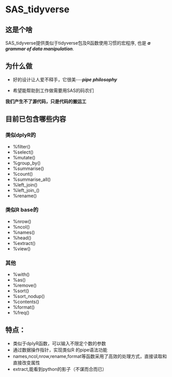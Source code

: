 # SAS_tidyverse

## 这是个啥
SAS_tidyverse提供类似于tidyverse包及R函数使用习惯的宏程序, 也是 ***a grammar of data manipulation***.

## 为什么做
   * 好的设计让人爱不释手，它很美---***pipe philosophy***
   
   * 希望能帮助到工作做需要用SAS的码农们

****我们产生不了源代码，只是代码的搬运工****

## 目前已包含哪些内容
### 类似dplyR的
 * %filter()
 * %select()
 * %mutate()
 * %group_by()
 * %summarise()
 * %count()
 * %summarise_all()
 * %left_join()
 * %left_join_()
 * %rename()
 
### 类似R base的
 * %nrow()
 * %ncol()
 * %names()
 * %head()
 * %extract()
 * %view()
### 其他
 * %with()
 * %as()
 * %remove()
 * %sort()
 * %sort_nodup()
 * %contents()
 * %format()
 * %freq()

## 特点：
* 类似于dplyR函数，可以输入不限定个数的参数
* 通过数据操作指针，实现类似R 的pipe语法功能
* names,ncol,nrow,rename,format等函数采用了高效的处理方式，直接读取和直接改变属性
* extract,能看到python的影子（不谋而合而已）

